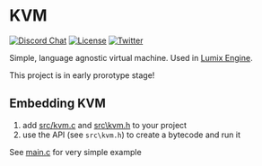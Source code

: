 # KVM
[![Discord Chat](https://img.shields.io/discord/480318777943392266.svg)](https://discord.gg/RgFybs6) 
[![License](http://img.shields.io/:license-mit-blue.svg)](http://doge.mit-license.org)
[![Twitter](https://img.shields.io/twitter/url/http/shields.io.svg?style=social)](https://twitter.com/mikulasflorek)


Simple, language agnostic virtual machine. Used in [Lumix Engine](https://github.com/nem0/lumixengine_visualscript).

This project is in early prorotype stage!

## Embedding KVM

1. add [src/kvm.c](https://github.com/nem0/kvm/blob/master/src/kvm.c) and [src\kvm.h](https://github.com/nem0/kvm/blob/master/src/kvm.h) to your project
2. use the API (see `src\kvm.h`) to create a bytecode and run it

See [main.c](https://github.com/nem0/kvm/blob/master/src/main.c) for very simple example
